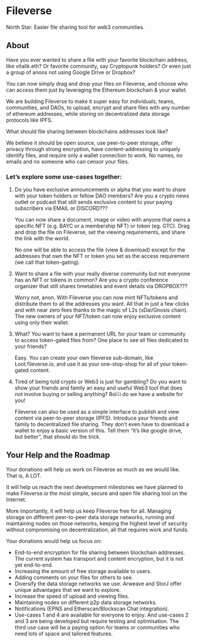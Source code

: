 # Fileverse

North Star: Easier file sharing tool for web3 communities. 

## About

Have you ever wanted to share a file with your favorite blockchain address, like vitalik.eth? Or favorite community, say Cryptopunk holders? Or even just a group of anons not using Google Drive or Dropbox?

You can now simply drag and drop your files on Fileverse, and choose who can access them just by leveraging the Ethereum blockchain & your wallet.

We are building Fileverse to make it super easy for individuals, teams, communities, and DAOs, to upload, encrypt and share files with any number of ethereum addresses, while storing on decentralized data storage protocols like IPFS.

What should file sharing between blockchains addresses look like? 

We believe it should be open source, use peer-to-peer storage, offer privacy through strong encryption, have content-addressing to uniquely identify files, and require only a wallet connection to work. No names, no emails and no someone who can censor your files.



### Let’s explore some use-cases together:

1. Do you have exclusive announcements or alpha that you want to share with your token holders or fellow DAO members? Are you a crypto news outlet or podcast that still sends exclusive content to your paying subscribers via EMAIL or DISCORD??? 

    You can now share a document, image or video with anyone that owns a specific NFT (e.g. BAYC or a membership NFT) or token (eg. GTC). Drag and drop the file on Fileverse, set the viewing requirements, and share the link with the world.

    No one will be able to access the file (view & download) except for the addresses that own the NFT or token you set as the access requirement (we call that token-gating). 


2. Want to share a file with your really diverse community but not everyone has an NFT or tokens in common? Are you a crypto conference organizer that still shares timetables and event details via DROPBOX???
  
    Worry not, anon. With Fileverse you can now mint NFTs/tokens and distribute them to all the addresses you want. All that in just a few clicks and with near zero fees thanks to the magic of L2s (xDai/Gnosis chain). The new owners of your NFT/token can now enjoy exclusive content using only their wallet.


3. What? You want to have a permanent URL for your team or community to access token-gated files from? One place to see all files dedicated to your friends? 

    Easy. You can create your own fileverse sub-domain, like Loot.fileverse.io, and use it as your one-stop-shop for all of your token-gated content.


4. Tired of being told crypto or Web3 is just for gambling? Do you want to show your friends and family an easy and useful Web3 tool that does not involve buying or selling anything? Boïïï do we have a website for you! 

    Fileverse can also be used as a simple interface to publish and view content via peer-to-peer storage (IPFS). Introduce your friends and family to decentralized file sharing. They don’t even have to download a wallet to enjoy a basic version of this. Tell them “it’s like google drive, but better”, that should do the trick. 

## Your Help and the Roadmap

Your donations will help us work on Fileverse as much as we would like. That is, A LOT.

It will help us reach the next development milestones we have planned to make Fileverse.io the most simple, secure and open file sharing tool on the Internet.

More importantly, it will help us keep Fileverse free for all. Managing storage on different peer-to-peer data storage networks, running and maintaining nodes on those networks, keeping the highest level of security without compromising on decentralization, all that requires work and funds.

Your donations would help us focus on:
* End-to-end encryption for file sharing between blockchain addresses. The current system has transport and content encryption, but it is not yet end-to-end.
* Increasing the amount of free storage available to users.
* Adding comments on your files for others to see.
* Diversify the data storage networks we use. Arweave and StorJ offer unique advantages that we want to explore. 
* Increase the speed of upload and viewing files.
* Maintaining nodes on different p2p data storage networks.
* Notifications (EPNS and Etherscan/Blockscan Chat integration).
* Use-cases 1 and 4 are available for everyone to enjoy. And use-cases 2 and 3 are being developed but require testing and optimisation. The third use case will be a paying option for teams or communities who need lots of space and tailored features.

